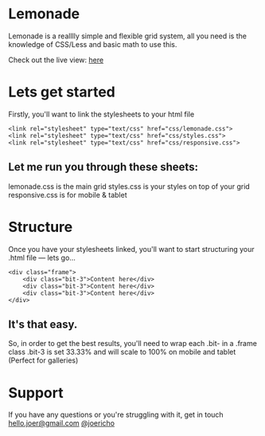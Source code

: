 Lemonade
====
Lemonade is a realllly simple and flexible grid system, all you need is the knowledge of CSS/Less and basic math to use this.

Check out the live view: [here](http://joey.so/lemonade)

Lets get started
====
Firstly, you'll want to link the stylesheets to your html file

```
<link rel="stylesheet" type="text/css" href="css/lemonade.css">
<link rel="stylesheet" type="text/css" href="css/styles.css">
<link rel="stylesheet" type="text/css" href="css/responsive.css">
```
Let me run you through these sheets:
---------------------
lemonade.css is the main grid
styles.css is your styles on top of your grid
responsive.css is for mobile & tablet

Structure
====
Once you have your stylesheets linked, you'll want to start structuring your
.html file — lets go...

```
<div class="frame">
	<div class="bit-3">Content here</div>
	<div class="bit-3">Content here</div>
	<div class="bit-3">Content here</div>
</div>
```
It's that easy.
---------------------
So, in order to get the best results, you'll need to wrap each .bit- in a .frame class
.bit-3 is set 33.33% and will scale to 100% on mobile and tablet (Perfect for galleries)

Support
====
If you have any questions or you're struggling with it, get in touch
[hello.joer@gmail.com](mailto:hello.joer@gmail.com)
[@joericho](http://twitter.com/joericho)